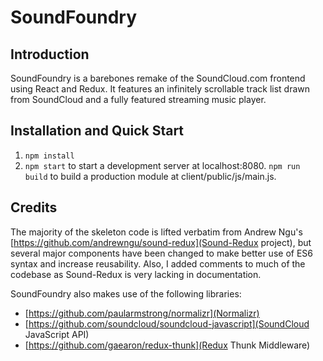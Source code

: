 # SoundFoundry

## Introduction

SoundFoundry is a barebones remake of the SoundCloud.com frontend using React and Redux. It features an infinitely scrollable track list drawn from SoundCloud and a
fully featured streaming music player.

## Installation and Quick Start

1. `npm install`
2. `npm start` to start a development server at localhost:8080. `npm run build` to build a production module at client/public/js/main.js.

## Credits

The majority of the skeleton code is lifted verbatim from Andrew Ngu's [https://github.com/andrewngu/sound-redux](Sound-Redux project), but several major components have
been changed to make better use of ES6 syntax and increase reusability. Also, I added comments to much of the codebase as Sound-Redux is very lacking in documentation.

SoundFoundry also makes use of the following libraries:

* [https://github.com/paularmstrong/normalizr](Normalizr)
* [https://github.com/soundcloud/soundcloud-javascript](SoundCloud JavaScript API)
* [https://github.com/gaearon/redux-thunk](Redux Thunk Middleware)

